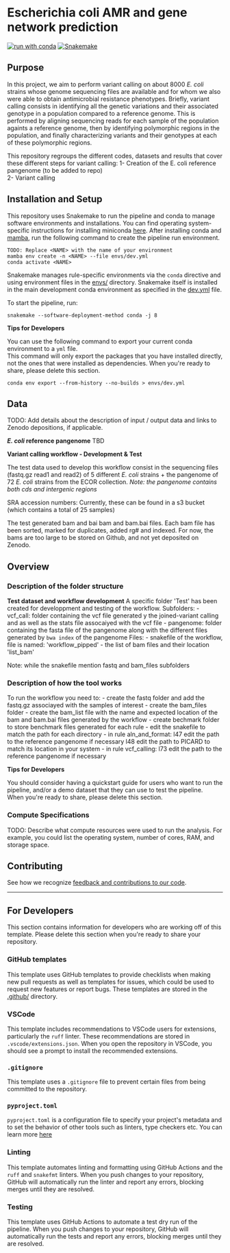 # Escherichia coli AMR and gene network prediction

[![run with conda](http://img.shields.io/badge/run%20with-conda-3EB049?labelColor=000000&logo=anaconda)](https://docs.conda.io/projects/miniconda/en/latest/)
[![Snakemake](https://img.shields.io/badge/snakemake--green)](https://snakemake.readthedocs.io/en/stable/)

## Purpose

In this project, we aim to perform variant calling on about 8000 *E. coli* strains whose genome sequencing files are available and for whom we also were able to obtain antimicrobial resistance phenotypes.
Briefly, variant calling consists in identifying all the genetic variations and their associated genotype in a population compared to a reference genome. This is performed by aligning sequencing reads for each sample of the population againts a reference genome, then by identifying polymorphic regions in the population, and finally characterizing variants and their genotypes at each of these polymorphic regions.

This repository regroups the different codes, datasets and results that cover these different steps for variant calling:
1- Creation of the E. coli reference pangenome (to be added to repo)  
2- Variant calling 

## Installation and Setup

This repository uses Snakemake to run the pipeline and conda to manage software environments and installations. You can find operating system-specific instructions for installing miniconda [here](https://docs.conda.io/projects/miniconda/en/latest/). After installing conda and [mamba](https://mamba.readthedocs.io/en/latest/), run the following command to create the pipeline run environment.

```{bash}
TODO: Replace <NAME> with the name of your environment
mamba env create -n <NAME> --file envs/dev.yml
conda activate <NAME>
```

Snakemake manages rule-specific environments via the `conda` directive and using environment files in the [envs/](./envs/) directory. Snakemake itself is installed in the main development conda environment as specified in the [dev.yml](./envs/dev.yml) file.

To start the pipeline, run:

```{bash}
snakemake --software-deployment-method conda -j 8
```

**Tips for Developers**

You can use the following command to export your current conda environment to a `yml` file.  
This command will only export the packages that you have installed directly, not the ones that were installed as dependencies. When you're ready to share, please delete this section.

```{bash}
conda env export --from-history --no-builds > envs/dev.yml
```

## Data

TODO: Add details about the description of input / output data and links to Zenodo depositions, if applicable.

***E. coli* reference pangenome**
TBD

**Variant calling workflow - Development & Test**

The test data used to develop this workflow consist in the sequencing files (fastq.gz read1 and read2) of 5 different *E. coli* strains + the pangenome of 72 *E. coli* strains from the ECOR collection. *Note: the pangenome contains both cds and intergenic regions*

SRA accession numbers:
Currently, these can be found in a s3 bucket (which contains a total of 25 samples) 

The test generated bam and bai bam and bam.bai files. Each bam file has been sorted, marked for duplicates, added rg# and indexed. For now, the bams are too large to be stored on Github, and not yet deposited on Zenodo.

## Overview

### Description of the folder structure

**Test dataset and workflow development**
A specific folder 'Test' has been created for developpment and testing of the workflow.
Subfolders:
    - vcf_call: folder containing the vcf file generated y the joined-variant calling and as well as the stats file assocaiyed with the vcf file
    - pangenome: folder containing the fasta file of the pangenome along with the different files generated by `bwa index` of the pangenome 
Files:
    - snakefile of the workflow, file is named: 'workflow_pipped'
    - the list of bam files and their location 'list_bam'

Note: while the snakefile mention fastq and bam_files subfolders  

### Description of how the tool works

To run the workflow you need to:
    - create the fastq folder and add the fastq.gz associayed with the samples of interest
    - create the bam_files folder
    - create the bam_list file with the name and expected location of the bam and bam.bai files generated by the workflow
    - create bechmark folder to store benchmark files generated for each rule
    - edit the snakefile to match the path for each directory
    - in rule aln_and_format: l47 edit the path to the reference pangenome if necessary
                              l48 edit the path to PICARD to match its location in your system
    - in rule vcf_calling: l73 edit the path to the reference pangenome if necessary   

**Tips for Developers**

You should consider having a quickstart guide for users who want to run the pipeline, and/or a demo dataset that they can use to test the pipeline.  
When you're ready to share, please delete this section.

### Compute Specifications

TODO: Describe what compute resources were used to run the analysis. For example, you could list the operating system, number of cores, RAM, and storage space.

## Contributing

See how we recognize [feedback and contributions to our code](https://github.com/Arcadia-Science/arcadia-software-handbook/blob/main/guides-and-standards/guide-credit-for-contributions.md).

---
## For Developers

This section contains information for developers who are working off of this template. Please delete this section when you're ready to share your repository.

### GitHub templates
This template uses GitHub templates to provide checklists when making new pull requests as well as templates for issues, which could be used to request new features or report bugs. These templates are stored in the [.github/](./.github/) directory.

### VSCode
This template includes recommendations to VSCode users for extensions, particularly the `ruff` linter. These recommendations are stored in `.vscode/extensions.json`. When you open the repository in VSCode, you should see a prompt to install the recommended extensions. 

### `.gitignore`
This template uses a `.gitignore` file to prevent certain files from being committed to the repository.

### `pyproject.toml`
`pyproject.toml` is a configuration file to specify your project's metadata and to set the behavior of other tools such as linters, type checkers etc. You can learn more [here](https://packaging.python.org/en/latest/guides/writing-pyproject-toml/)

### Linting
This template automates linting and formatting using GitHub Actions and the `ruff` and `snakefmt` linters. When you push changes to your repository, GitHub will automatically run the linter and report any errors, blocking merges until they are resolved.

### Testing
This template uses GitHub Actions to automate a test dry run of the pipeline. When you push changes to your repository, GitHub will automatically run the tests and report any errors, blocking merges until they are resolved.

